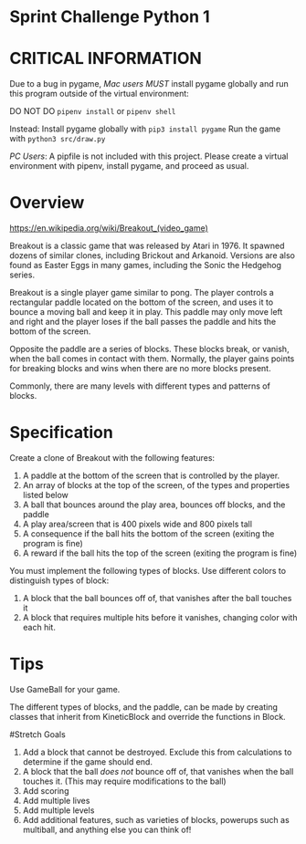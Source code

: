 # Sprint Challenge Python 1

# CRITICAL INFORMATION
Due to a bug in pygame, *Mac users* _MUST_ install pygame globally and run this program
outside of the virtual environment:

DO NOT DO `pipenv install` or `pipenv shell`

Instead:
Install pygame globally with `pip3 install pygame`
Run the game with `python3 src/draw.py`

*PC Users*:  A pipfile is not included with this project.  Please create a virtual environment with pipenv, install pygame, and proceed as usual.  

# Overview

https://en.wikipedia.org/wiki/Breakout_(video_game)

Breakout is a classic game that was released by Atari in 1976.  It spawned dozens of
similar clones, including Brickout and Arkanoid.  Versions are also found as Easter Eggs in many games, including the Sonic the Hedgehog series.

Breakout is a single player game similar to pong.  The player controls a rectangular paddle located on the bottom of the screen, and uses it to bounce a moving ball and keep it in play.  This paddle may only move left and right and the player loses if the ball passes the paddle and hits the bottom of the screen.  

Opposite the paddle are a series of blocks.  These blocks break, or vanish, when the ball comes in contact with them.  Normally, the player gains points for breaking blocks and wins when there are no more blocks present.

Commonly, there are many levels with different types and patterns of blocks.

# Specification

Create a clone of Breakout with the following features:

1.  A paddle at the bottom of the screen that is controlled by the player.
2.  An array of blocks at the top of the screen, of the types and properties listed below
3.  A ball that bounces around the play area, bounces off blocks, and the paddle
4.  A play area/screen that is 400 pixels wide and 800 pixels tall
5.  A consequence if the ball hits the bottom of the screen (exiting the program is fine)
6.  A reward if the ball hits the top of the screen (exiting the program is fine)

You must implement the following types of blocks.  Use different colors to distinguish types of block:
1.  A block that the ball bounces off of, that vanishes after the ball touches it
2.  A block that requires multiple hits before it vanishes, changing color with each hit.

# Tips
Use GameBall for your game.

The different types of blocks, and the paddle, can be made by creating classes that inherit from KineticBlock and override the functions in Block.

#Stretch Goals
1.  Add a block that cannot be destroyed.  Exclude this from calculations to determine if the game should end.
2.  A block that the ball _does not_ bounce off of, that vanishes when the ball touches it.  (This may require modifications to the ball)
3.  Add scoring
4.  Add multiple lives
5.  Add multiple levels
6.  Add additional features, such as varieties of blocks, powerups such as multiball, and anything else you can think of!

